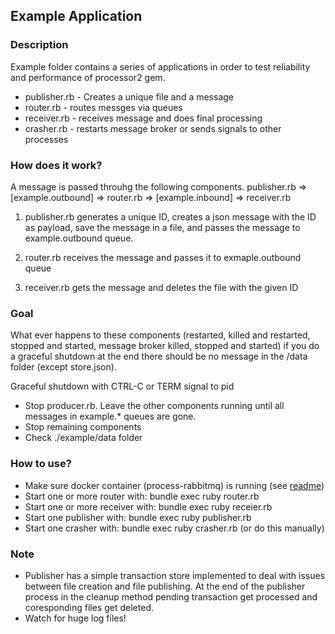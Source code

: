 ## Example Application

### Description

Example folder contains a series of applications in order to test reliability and performance of processor2 gem.
* publisher.rb - Creates a unique file and a message
* router.rb - routes messges via queues
* receiver.rb - receives message and does final processing
* crasher.rb - restarts message broker or sends signals to other processes

### How does it work?

A message is passed throuhg the following components.
publisher.rb => [example.outbound] => router.rb => [example.inbound] => receiver.rb

1. publisher.rb generates a unique ID, creates a json message with the ID as payload, save the message in a file, and passes the message to example.outbound queue.

2. router.rb receives the message and passes it to exmaple.outbound queue

3. receiver.rb gets the message and deletes the file with the given ID

### Goal
What ever happens to these components (restarted, killed and restarted, stopped and started, message broker killed, stopped and started) if you do a graceful shutdown at the end there should be no message in the /data folder (except store.json).

Graceful shutdown with CTRL-C or TERM signal to pid
* Stop producer.rb. Leave the other components running until all messages in example.* queues are gone.
* Stop remaining components
* Check ./example/data folder


### How to use?
* Make sure docker container (process-rabbitmq) is running (see [readme](../docker/README.md))
* Start one or more router with: bundle exec ruby router.rb
* Start one or more receiver with: bundle exec ruby receier.rb
* Start one publisher with: bundle exec ruby publisher.rb
* Start one crasher with: bundle exec ruby crasher.rb (or do this manually)

### Note
* Publisher has a simple transaction store implemented to deal with issues between file creation and file publishing. At the end of the publisher process in the cleanup method pending transaction get processed and coresponding files get deleted.
* Watch for huge log files!
